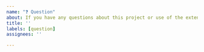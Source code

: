 ```yaml
---
name: "❓ Question"
about: If you have any questions about this project or use of the extensions
title: ''
labels: [question]
assignees: ''

---
```


<!--
Thanks for taking the time to ask a question. I'll take a look at this as soon as I can.
In the mean-time please consider leaving a review at https://marketplace.visualstudio.com/items?itemName=MattLaceyLtd.RapidXamlToolkit&ssr=false#review-details as positive reviews are a great motivator for me to keep working on this project.
Thanks.
-->

<!-- What do you want to know or we could make clearer? -->
